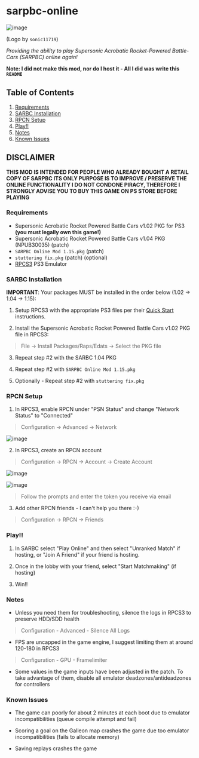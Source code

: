# sarpbc-online

![image](https://github.com/user-attachments/assets/4924efd3-4171-4f9a-a082-3ef1fa542b32)

(Logo by `sonic11719`)

_Providing the ability to play Supersonic Acrobatic Rocket-Powered Battle-Cars (SARPBC) online again!_

**Note: I did not make this mod, nor do I host it - All I did was write this `README`**

## Table of Contents

1. [Requirements](#requirements)
2. [SARBC Installation](#sarbc-installation)
3. [RPCN Setup](#rpcn-setup)
4. [Play!!](#play)
5. [Notes](#notes)
6. [Known Issues](#known-issues)

## DISCLAIMER

**THIS MOD IS INTENDED FOR PEOPLE WHO 
ALREADY BOUGHT A RETAIL COPY OF SARPBC
ITS ONLY PURPOSE IS TO IMPROVE / PRESERVE 
THE ONLINE FUNCTIONALITY
I DO NOT CONDONE PIRACY, THEREFORE 
I STRONGLY ADVISE YOU TO BUY THIS GAME
ON PS STORE BEFORE PLAYING**

### Requirements

- Supersonic Acrobatic Rocket Powered Battle Cars v1.02 PKG for PS3 **(you must legally own this game!)**
- Supersonic Acrobatic Rocket Powered Battle Cars v1.04 PKG (NPUB30035) (patch)
- `SARPBC Online Mod 1.15.pkg` (patch)
- `stuttering fix.pkg` (patch) (optional)
- [RPCS3](https://rpcs3.net/) PS3 Emulator

### SARBC Installation

**IMPORTANT**: Your packages MUST be installed in the order below (1.02 -> 1.04 -> 1.15):

1) Setup RPCS3 with the appropriate PS3 files per their [Quick Start](https://rpcs3.net/quickstart) instructions.

2) Install the Supersonic Acrobatic Rocket Powered Battle Cars v1.02 PKG file in RPCS3:
   
> File -> Install Packages/Raps/Edats -> Select the PKG file

3) Repeat step #2 with the SARBC 1.04 PKG

4) Repeat step #2 with `SARPBC Online Mod 1.15.pkg`

5) Optionally - Repeat step #2 with `stuttering fix.pkg`

### RPCN Setup

1) In RPCS3, enable RPCN under "PSN Status" and change "Network Status" to "Connected"

> Configuration -> Advanced -> Network

![image](https://github.com/user-attachments/assets/1b5a8fee-1552-483b-b9a2-34a913b55259)


2) In RPCS3, create an RPCN account

> Configuration -> RPCN -> Account -> Create Account

![image](https://github.com/user-attachments/assets/f9d8cfab-7bc7-4fe8-a8c4-c426b61f823f)

![image](https://github.com/user-attachments/assets/815577ed-faad-47d0-b7a1-e9cbb0efd5c0)

> Follow the prompts and enter the token you receive via email

3) Add other RPCN friends - I can't help you there :-)

> Configuration -> RPCN -> Friends

### Play!!

1) In SARBC select "Play Online" and then select "Unranked Match" if hosting, or "Join A Friend" if your friend is hosting.

2) Once in the lobby with your friend, select "Start Matchmaking" (if hosting)

3) Win!!

### Notes

- Unless you need them for troubleshooting, silence the logs in RPCS3 to preserve HDD/SDD health
> Configuration - Advanced - Silence All Logs

- FPS are uncapped in the game engine, I suggest limiting them at around 120-180 in RPCS3
> Configuration - GPU - Framelimiter

- Some values in the game inputs have been adjusted in the patch. To take advantage of them, disable all emulator deadzones/antideadzones for controllers

### Known Issues

- The game can poorly for about 2 minutes at each boot due to emulator incompatibilities 
(queue compile attempt and fail)

- Scoring a goal on the Galleon map crashes the game due too emulator incompatibilities
 (fails to allocate memory)

- Saving replays crashes the game
